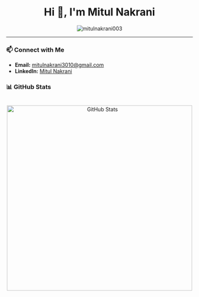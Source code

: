 <h1 align="center">Hi 👋, I'm Mitul Nakrani</h1>

<p align="center"> 
  <img src="https://komarev.com/ghpvc/?username=mitulnakrani003&label=Profile%20views&color=0e75b6&style=flat" alt="mitulnakrani003" /> 
</p>

---

### 📫 Connect with Me
- **Email:** [mitulnakrani3010@gmail.com](mailto:mitulnakrani3010@gmail.com)
- **LinkedIn:** [Mitul Nakrani](https://linkedin.com/in/mitul-nakrani)


### 📊 GitHub Stats

<p align="center">
  <br>
  <img src="https://github-readme-stats.vercel.app/api?username=mitulnakrani003&show_icons=true&locale=en" alt="GitHub Stats" width="500"/>
</p>
